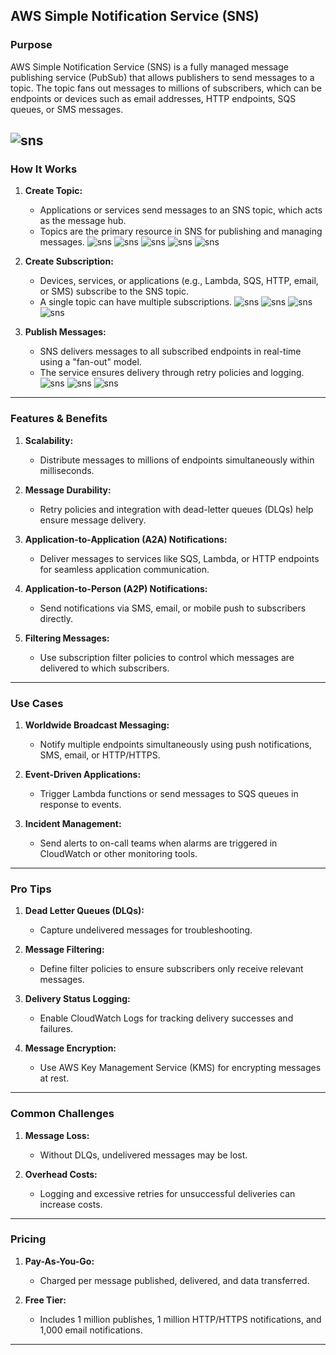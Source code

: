 ## **AWS Simple Notification Service (SNS)**

### **Purpose**

AWS Simple Notification Service (SNS) is a fully managed message publishing service (PubSub) that allows publishers to send messages to a topic. The topic fans out messages to millions of subscribers, which can be endpoints or devices such as email addresses, HTTP endpoints, SQS queues, or SMS messages.

![sns](Assets/sns1.png)
---

### **How It Works**

1. **Create Topic:**
   - Applications or services send messages to an SNS topic, which acts as the message hub.
   - Topics are the primary resource in SNS for publishing and managing messages.
![sns](Assets/sns2.png)
![sns](Assets/sns3.png)
![sns](Assets/sns4.png)
![sns](Assets/sns5.png)
![sns](Assets/sns6.png)


2. **Create Subscription:**
   - Devices, services, or applications (e.g., Lambda, SQS, HTTP, email, or SMS) subscribe to the SNS topic.  
   - A single topic can have multiple subscriptions. 
![sns](Assets/sns7.png)
![sns](Assets/sns8.png)
![sns](Assets/sns9.png)
![sns](Assets/sns10.png)


3. **Publish Messages:**
   - SNS delivers messages to all subscribed endpoints in real-time using a "fan-out" model.  
   - The service ensures delivery through retry policies and logging.  
![sns](Assets/sns11.png)
![sns](Assets/sns12.png)
![sns](Assets/sns13.png)
---

### **Features & Benefits**

1. **Scalability:**
   - Distribute messages to millions of endpoints simultaneously within milliseconds.

2. **Message Durability:**
   - Retry policies and integration with dead-letter queues (DLQs) help ensure message delivery.

3. **Application-to-Application (A2A) Notifications:**
   - Deliver messages to services like SQS, Lambda, or HTTP endpoints for seamless application communication.

4. **Application-to-Person (A2P) Notifications:**
   - Send notifications via SMS, email, or mobile push to subscribers directly.

5. **Filtering Messages:**
   - Use subscription filter policies to control which messages are delivered to which subscribers.
---

### **Use Cases**

1. **Worldwide Broadcast Messaging:**
   - Notify multiple endpoints simultaneously using push notifications, SMS, email, or HTTP/HTTPS.

2. **Event-Driven Applications:**
   - Trigger Lambda functions or send messages to SQS queues in response to events.

3. **Incident Management:**
   - Send alerts to on-call teams when alarms are triggered in CloudWatch or other monitoring tools.

---

### **Pro Tips**

1. **Dead Letter Queues (DLQs):**
   - Capture undelivered messages for troubleshooting.

2. **Message Filtering:**
   - Define filter policies to ensure subscribers only receive relevant messages.

3. **Delivery Status Logging:**
   - Enable CloudWatch Logs for tracking delivery successes and failures.

4. **Message Encryption:**
   - Use AWS Key Management Service (KMS) for encrypting messages at rest.

---

### **Common Challenges**

1. **Message Loss:**
   - Without DLQs, undelivered messages may be lost.

2. **Overhead Costs:**
   - Logging and excessive retries for unsuccessful deliveries can increase costs.

---

### **Pricing**

1. **Pay-As-You-Go:**
   - Charged per message published, delivered, and data transferred.

2. **Free Tier:**
   - Includes 1 million publishes, 1 million HTTP/HTTPS notifications, and 1,000 email notifications.

---
